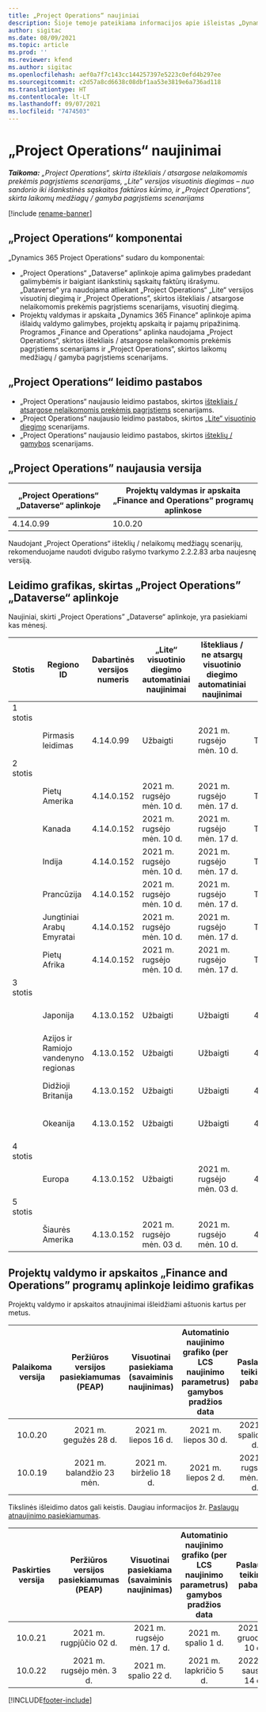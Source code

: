 ```yaml
---
title: „Project Operations“ naujiniai
description: Šioje temoje pateikiama informacijos apie išleistas „Dynamics 365 Project Operations“ versijas.
author: sigitac
ms.date: 08/09/2021
ms.topic: article
ms.prod: ''
ms.reviewer: kfend
ms.author: sigitac
ms.openlocfilehash: aef0a7f7c143cc144257397e5223c0efd4b297ee
ms.sourcegitcommit: c2d57a8cd6638c08dbf1aa53e3819e6a736ad118
ms.translationtype: HT
ms.contentlocale: lt-LT
ms.lasthandoff: 09/07/2021
ms.locfileid: "7474503"
---
```

# <a name="project-operations-updates"></a>„Project Operations“ naujinimai

_**Taikoma:** „Project Operations“, skirta ištekliais / atsargose nelaikomomis prekėmis pagrįstiems scenarijams, „Lite” versijos visuotinis diegimas – nuo sandorio iki išankstinės sąskaitos faktūros kūrimo, ir „Project Operations“, skirta laikomų medžiagų / gamyba pagrįstiems scenarijams_

[!include [rename-banner](~/includes/cc-data-platform-banner.md)]

## <a name="project-operations-components"></a>„Project Operations“ komponentai

„Dynamics 365 Project Operations“ sudaro du komponentai:

- „Project Operations“ „Dataverse” aplinkoje apima galimybes pradedant galimybėmis ir baigiant išankstinių sąskaitų faktūrų išrašymu. „Dataverse“ yra naudojama atliekant „Project Operations“ „Lite“ versijos visuotinį diegimą ir „Project Operations”, skirtos ištekliais / atsargose nelaikomomis prekėmis pagrįstiems scenarijams, visuotinį diegimą.
- Projektų valdymas ir apskaita „Dynamics 365 Finance” aplinkoje apima išlaidų valdymo galimybes, projektų apskaitą ir pajamų pripažinimą. Programos „Finance and Operations” aplinka naudojama „Project Operations“, skirtos ištekliais / atsargose nelaikomomis prekėmis pagrįstiems scenarijams ir „Project Operations“, skirtos laikomų medžiagų / gamyba pagrįstiems scenarijams.

## <a name="project-operations-release-notes"></a>„Project Operations“ leidimo pastabos
- „Project Operations“ naujausio leidimo pastabos, skirtos [ištekliais / atsargose nelaikomomis prekėmis pagrįstiems](whats-new-august-2021-resource-based.md) scenarijams.
- „Project Operations“ naujausio leidimo pastabos, skirtos [„Lite“ visuotinio diegimo](../pro/whats-new/whats-new-august-2021-lite.md) scenarijams.
- „Project Operations“ naujausio leidimo pastabos, skirtos [išteklių /  gamybos](../prod-pma/whats-new/whats-new-jul-2021-stocked.md) scenarijams.

## <a name="project-operations-latest-version"></a>„Project Operations” naujausia versija

| „Project Operations“ „Dataverse“ aplinkoje | Projektų valdymas ir apskaita „Finance and Operations” programų aplinkose | 
| --- | --- |
| 4.14.0.99 | 10.0.20 |

Naudojant „Project Operations“ išteklių / nelaikomų medžiagų scenarijų, rekomenduojame naudoti dvigubo rašymo tvarkymo 2.2.2.83 arba naujesnę versiją.

## <a name="release-schedule-for-project-operations-on-dataverse-environment"></a>Leidimo grafikas, skirtas „Project Operations” „Dataverse“ aplinkoje

Naujiniai, skirti „Project Operations” „Dataverse“ aplinkoje, yra pasiekiami kas mėnesį. 

| Stotis | Regiono ID | Dabartinės versijos numeris | „Lite“ visuotinio diegimo automatiniai naujinimai | Ištekliaus / ne atsargų visuotinio diegimo automatiniai naujinimai | Kitas versijos numeris | Kita visuotinai pasiekiama versija |
|-----------|-----------------------|-----------------|--------------------|---------------------|---------------------|---------------------|
| 1 stotis |   &nbsp;              |    &nbsp;       | &nbsp;             |      &nbsp;         |      &nbsp;         |      &nbsp;         |
|   &nbsp;  | Pirmasis leidimas         |  4.14.0.99      | Užbaigti           | 2021 m. rugsėjo mėn. 10 d.  | TBD                 | 2021 m. spalio 01 d.    |
| 2 stotis |   &nbsp;              |    &nbsp;       | &nbsp;             |      &nbsp;         |      &nbsp;         |      &nbsp;         |
|   &nbsp;  | Pietų Amerika         |  4.14.0.152     | 2021 m. rugsėjo mėn. 10 d. | 2021 m. rugsėjo mėn. 17 d.  | TBD                 | 2021 m. spalio 01 d.    |
|    &nbsp; | Kanada                |  4.14.0.152     | 2021 m. rugsėjo mėn. 10 d. | 2021 m. rugsėjo mėn. 17 d.  | TBD                 | 2021 m. spalio 01 d.    |
|   &nbsp;  | Indija                 |  4.14.0.152     | 2021 m. rugsėjo mėn. 10 d. | 2021 m. rugsėjo mėn. 17 d.  | TBD                 | 2021 m. spalio 01 d.    |
|   &nbsp;  | Prancūzija                |  4.14.0.152     | 2021 m. rugsėjo mėn. 10 d. | 2021 m. rugsėjo mėn. 17 d.  | TBD                 | 2021 m. spalio 01 d.    |
|   &nbsp;  | Jungtiniai Arabų Emyratai  |  4.14.0.152     | 2021 m. rugsėjo mėn. 10 d. | 2021 m. rugsėjo mėn. 17 d.  | TBD                 | 2021 m. spalio 01 d.    |
|   &nbsp;  | Pietų Afrika          |  4.14.0.152     | 2021 m. rugsėjo mėn. 10 d. | 2021 m. rugsėjo mėn. 17 d.  | TBD                 | 2021 m. spalio 01 d.    |
| 3 stotis |      &nbsp;           |     &nbsp;      |     &nbsp;         |      &nbsp;         |      &nbsp;         |      &nbsp;         |
|   &nbsp;  | Japonija                 |  4.13.0.152     | Užbaigti           | Užbaigti            | 4.14.0.152          | 2021 m. rugsėjo mėn. 10 d.  |
|   &nbsp;  | Azijos ir Ramiojo vandenyno regionas          |  4.13.0.152     | Užbaigti           | Užbaigti            | 4.14.0.152          | 2021 m. rugsėjo mėn. 10 d.  |
|   &nbsp;  | Didžioji Britanija         |  4.13.0.152     | Užbaigti           | Užbaigti            | 4.14.0.152          | 2021 m. rugsėjo mėn. 10 d.  |
|   &nbsp;  | Okeanija               |  4.13.0.152     | Užbaigti           | Užbaigti            | 4.14.0.152          | 2021 m. rugsėjo mėn. 10 d.  |
| 4 stotis |     &nbsp;            |     &nbsp;      |     &nbsp;         |      &nbsp;         |      &nbsp;         |      &nbsp;         |
|   &nbsp;  | Europa                |  4.13.0.152     | Užbaigti           | 2021 m. rugsėjo mėn. 03 d.  | 4.14.0.152          | 2021 m. rugsėjo mėn. 17 d.  |
| 5 stotis |     &nbsp;            |     &nbsp;      |     &nbsp;         |      &nbsp;         |      &nbsp;         |      &nbsp;         |
|   &nbsp;  | Šiaurės Amerika         |  4.13.0.152     | 2021 m. rugsėjo mėn. 03 d. | 2021 m. rugsėjo mėn. 10 d.  | 4.14.0.152          | 2021 m. rugsėjo mėn. 24 d.  |


## <a name="release-schedule-for-project-management-and-accounting-in-the-finance-and-operations-apps-environment"></a>Projektų valdymo ir apskaitos „Finance and Operations” programų aplinkoje leidimo grafikas

Projektų valdymo ir apskaitos atnaujinimai išleidžiami aštuonis kartus per metus.

|          Palaikoma versija          | Peržiūros versijos pasiekiamumas (PEAP) | Visuotinai pasiekiama (savaiminis naujinimas) | Automatinio naujinimo grafiko (per LCS naujinimo parametrus) gamybos pradžios data |   Paslaugų teikimo pabaiga   |
|:-------------------------:|:---------------------------:|:---------------------------------:|:--------------------------------------------------------------------:|:------------------:|
|          10.0.20          |         2021 m. gegužės 28 d.        |           2021 m. liepos 16 d.           |                             2021 m. liepos 30 d.                             |  2021 m. spalio 22 d.  |
|          10.0.19          |        2021 m. balandžio 23 mėn.       |            2021 m. birželio 18 d.           |                             2021 m. liepos 2 d.                             | 2021 m. rugsėjo mėn. 17 d. |



Tikslinės išleidimo datos gali keistis. Daugiau informacijos žr. [Paslaugų atnaujinimo pasiekiamumas](/dynamics365/fin-ops-core/fin-ops/get-started/public-preview-releases?toc=%2fdynamics365%2ffinance%2ftoc.json).

|          Paskirties versija          | Peržiūros versijos pasiekiamumas (PEAP) | Visuotinai pasiekiama (savaiminis naujinimas) | Automatinio naujinimo grafiko (per LCS naujinimo parametrus) gamybos pradžios data |   Paslaugų teikimo pabaiga   |
|:-------------------------:|:---------------------------:|:---------------------------------:|:--------------------------------------------------------------------:|:------------------:|
|          10.0.21          |         2021 m. rugpjūčio 02 d.     |           2021 m. rugsėjo mėn. 17 d.      |                             2021 m. spalio 1 d.                           |  2021 m. gruodžio 10 d.  |
|          10.0.22          |      2021 m. rugsėjo mėn. 3 d.      |          2021 m. spalio 22 d.         |                           2021 m. lapkričio 5 d.                           |  2022 m. sausio 14 d.  |

[!INCLUDE[footer-include](../includes/footer-banner.md)]
